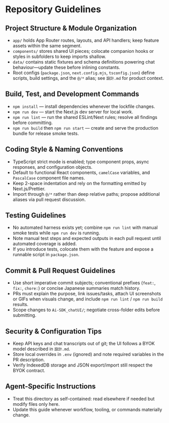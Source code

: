 # Repository Guidelines

## Project Structure & Module Organization
- `app/` holds App Router routes, layouts, and API handlers; keep feature assets within the same segment.
- `components/` stores shared UI pieces; colocate companion hooks or styles in subfolders to keep imports shallow.
- `data/` contains static fixtures and schema definitions powering chat behaviour—update these before inlining constants.
- Root configs (`package.json`, `next.config.mjs`, `tsconfig.json`) define scripts, build settings, and the `@/*` alias; see `設計.md` for product context.

## Build, Test, and Development Commands
- `npm install` — install dependencies whenever the lockfile changes.
- `npm run dev` — start the Next.js dev server for local work.
- `npm run lint` — run the shared ESLint/Next rules; resolve all findings before committing.
- `npm run build` then `npm run start` — create and serve the production bundle for release smoke tests.

## Coding Style & Naming Conventions
- TypeScript strict mode is enabled; type component props, async responses, and configuration objects.
- Default to functional React components, `camelCase` variables, and `PascalCase` component file names.
- Keep 2-space indentation and rely on the formatting emitted by Next.js/Prettier.
- Import through `@/*` rather than deep relative paths; propose additional aliases via pull request discussion.

## Testing Guidelines
- No automated harness exists yet; combine `npm run lint` with manual smoke tests while `npm run dev` is running.
- Note manual test steps and expected outputs in each pull request until automated coverage is added.
- If you introduce tests, colocate them with the feature and expose a runnable script in `package.json`.

## Commit & Pull Request Guidelines
- Use short imperative commit subjects; conventional prefixes (`feat:`, `fix:`, `chore:`) or concise Japanese summaries match history.
- PRs must explain the purpose, link issues/tasks, attach UI screenshots or GIFs when visuals change, and include `npm run lint` / `npm run build` results.
- Scope changes to `Ai-SDK_chatUI/`; negotiate cross-folder edits before submitting.

## Security & Configuration Tips
- Keep API keys and chat transcripts out of git; the UI follows a BYOK model described in `設計.md`.
- Store local overrides in `.env` (ignored) and note required variables in the PR description.
- Verify IndexedDB storage and JSON export/import still respect the BYOK contract.

## Agent-Specific Instructions
- Treat this directory as self-contained: read elsewhere if needed but modify files only here.
- Update this guide whenever workflow, tooling, or commands materially change.
